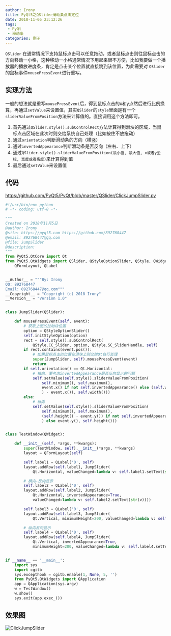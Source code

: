 ```yaml
---
author: Irony
title: PyQt5之QSlider滑动条点击定位
date: 2018-11-05 23:12:26
tags: 
 - PyQt
 - 滑动条
categories: 例子
---
```


`QSlider` 在通常情况下支持鼠标点击可以任意拖动，或者鼠标点击则往鼠标点击的方向移动一小格，这种移动一小格通常情况下用起来很不方便，比如我要做一个播放器的播放进度条，肯定是点击某个位置就直接跳到该位置，为此需要对 `QSlider` 的鼠标事件`mousePressEvent`进行重写。
<!-- more -->

## 实现方法

一般的想法就是重写`mousePressEvent`后，得到鼠标点击的x和y点然后进行比例换算，再通过`setValue`来设置值，其实`QSlider`的`style`里面是有一个`sliderValueFromPosition`方法来计算值的。直接调用这个方法即可。

1. 首先通过`QSlider.style().subControlRect`方法计算得到滑块的区域，当鼠标点击区域在此次时则交给系统自己处理（比如按住不放拖动）
2. 通过`orientation`判断滑动条的方向（横竖）
3. 通过`invertedAppearance`判断滑动条是否反向（左右、上下）
4. 通过`QSlider.style().sliderValueFromPosition(最小值, 最大值, x或者y坐标, 宽度或者高度)`来计算得到值
5. 最后通过`setValue`来设置值

## 代码

https://github.com/PyQt5/PyQt/blob/master/QSlider/ClickJumpSlider.py

```python
#!/usr/bin/env python
# -*- coding: utf-8 -*-

"""
Created on 2018年11月5日
@author: Irony
@site: https://pyqt5.com https://github.com/892768447
@email: 892768447@qq.com
@file: JumpSlider
@description: 
"""
from PyQt5.QtCore import Qt
from PyQt5.QtWidgets import QSlider, QStyleOptionSlider, QStyle, QWidget,\
    QFormLayout, QLabel


__Author__ = """By: Irony
QQ: 892768447
Email: 892768447@qq.com"""
__Copyright__ = "Copyright (c) 2018 Irony"
__Version__ = "Version 1.0"


class JumpSlider(QSlider):

    def mousePressEvent(self, event):
        # 获取上面的拉动块位置
        option = QStyleOptionSlider()
        self.initStyleOption(option)
        rect = self.style().subControlRect(
            QStyle.CC_Slider, option, QStyle.SC_SliderHandle, self)
        if rect.contains(event.pos()):
            # 如果鼠标点击的位置在滑块上则交给Qt自行处理
            super(JumpSlider, self).mousePressEvent(event)
            return
        if self.orientation() == Qt.Horizontal:
            # 横向，要考虑invertedAppearance是否反向显示的问题
            self.setValue(self.style().sliderValueFromPosition(
                self.minimum(), self.maximum(),
                event.x() if not self.invertedAppearance() else (self.width(
                ) - event.x()), self.width()))
        else:
            # 纵向
            self.setValue(self.style().sliderValueFromPosition(
                self.minimum(), self.maximum(),
                (self.height() - event.y()) if not self.invertedAppearance(
                ) else event.y(), self.height()))


class TestWindow(QWidget):

    def __init__(self, *args, **kwargs):
        super(TestWindow, self).__init__(*args, **kwargs)
        layout = QFormLayout(self)

        self.label1 = QLabel('0', self)
        layout.addRow(self.label1, JumpSlider(
            Qt.Horizontal, valueChanged=lambda v: self.label1.setText(str(v))))

        # 横向-反向显示
        self.label2 = QLabel('0', self)
        layout.addRow(self.label2, JumpSlider(
            Qt.Horizontal, invertedAppearance=True,
            valueChanged=lambda v: self.label2.setText(str(v))))

        self.label3 = QLabel('0', self)
        layout.addRow(self.label3, JumpSlider(
            Qt.Vertical, minimumHeight=200, valueChanged=lambda v: self.label3.setText(str(v))))

        # 纵向反向显示
        self.label4 = QLabel('0', self)
        layout.addRow(self.label4, JumpSlider(
            Qt.Vertical, invertedAppearance=True,
            minimumHeight=200, valueChanged=lambda v: self.label4.setText(str(v))))


if __name__ == '__main__':
    import sys
    import cgitb
    sys.excepthook = cgitb.enable(1, None, 5, '')
    from PyQt5.QtWidgets import QApplication
    app = QApplication(sys.argv)
    w = TestWindow()
    w.show()
    sys.exit(app.exec_())
```

## 效果图

![ClickJumpSlider](https://github.com/PyQt5/PyQt/raw/master/QSlider/ScreenShot/ClickJumpSlider.gif)

